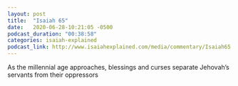 ```yaml
---
layout: post
title:  "Isaiah 65"
date:   2020-06-28-10:21:05 -0500
podcast_duration: "00:38:58"
categories: isaiah-explained
podcast_link: http://www.isaiahexplained.com/media/commentary/Isaiah65.mp3
---
```

As the millennial age approaches, blessings and curses separate Jehovah’s servants from their oppressors
